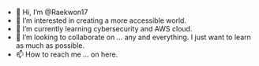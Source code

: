 - 👋 Hi, I’m @Raekwon17
- 👀 I’m interested in creating a more accessible world.
- 🌱 I’m currently learning cybersecurity and AWS cloud. 
- 💞️ I’m looking to collaborate on ... any and everything. I just want to learn as much as possible.
- 📫 How to reach me ... on here. 

<!---
Raekwon17/Raekwon17 is a ✨ special ✨ repository because its `README.md` (this file) appears on your GitHub profile.
You can click the Preview link to take a look at your changes.
--->
